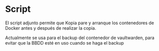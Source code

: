 # Script
El script adjunto permite que Kopia pare y arranque los contenedores de Docker antes y después de realizar la copia.

Actualmente se usa para el backup del contenedor de vaultwarden, para evitar que la BBDD esté en uso cuando se haga el backup
